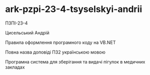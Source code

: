 # ark-pzpi-23-4-tsyselskyi-andrii

ПЗПІ-23-4

Цисельський Андрій

Правила оформлення програмного коду на VB.NET

Повна назва доповіді ПЗ2 українською мовою

Програмна система для зберігання та видачі пігулок в медичних закладах
